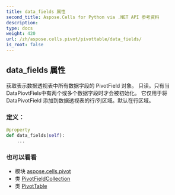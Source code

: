 ```yaml
---
title: data_fields 属性
second_title: Aspose.Cells for Python via .NET API 参考资料
description:
type: docs
weight: 420
url: /zh/aspose.cells.pivot/pivottable/data_fields/
is_root: false
---
```

## data_fields 属性

获取表示数据透视表中所有数据字段的 PivotField 对象。
只读。只有当DataPiovtFiels中有两个或多个数据字段时才会被初始化。
它仅用于将 DataPivotField 添加到数据透视表的行/列区域。默认在行区域。
### 定义：
```python
@property
def data_fields(self):
    ...
```

### 也可以看看
* 模块 [aspose.cells.pivot](../../)
* 类 [PivotFieldCollection](/cells/python-net/zh/aspose.cells.pivot/pivotfieldcollection)
* 类 [PivotTable](/cells/python-net/zh/aspose.cells.pivot/pivottable)
